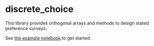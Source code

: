 # discrete_choice
This library provides orthogonal arrays and methods to design stated preference surveys. 

See [the example notebook](1_stated_preference_example.ipynb) to get started.
